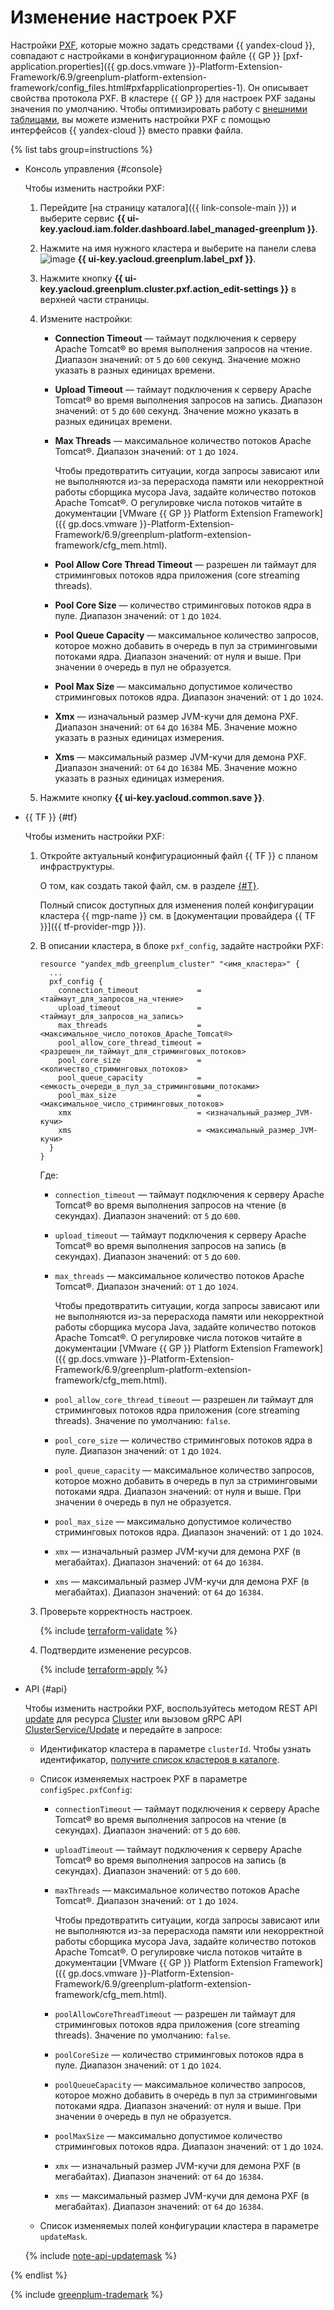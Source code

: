 # Изменение настроек PXF

Настройки [PXF](../external-tables.md), которые можно задать средствами {{ yandex-cloud }}, совпадают с настройками в конфигурационном файле {{ GP }} [pxf-application.properties]({{ gp.docs.vmware }}-Platform-Extension-Framework/6.9/greenplum-platform-extension-framework/config_files.html#pxfapplicationproperties-1). Он описывает свойства протокола PXF. В кластере {{ GP }} для настроек PXF заданы значения по умолчанию. Чтобы оптимизировать работу с [внешними таблицами](../../concepts/external-tables.md), вы можете изменить настройки PXF с помощью интерфейсов {{ yandex-cloud }} вместо правки файла.

{% list tabs group=instructions %}

* Консоль управления {#console}

    Чтобы изменить настройки PXF:

    1. Перейдите [на страницу каталога]({{ link-console-main }}) и выберите сервис **{{ ui-key.yacloud.iam.folder.dashboard.label_managed-greenplum }}**.
    1. Нажмите на имя нужного кластера и выберите на панели слева ![image](../../../_assets/console-icons/arrow-right-arrow-left.svg) **{{ ui-key.yacloud.greenplum.label_pxf }}**.
    1. Нажмите кнопку **{{ ui-key.yacloud.greenplum.cluster.pxf.action_edit-settings }}** в верхней части страницы.
    1. Измените настройки:

        * **Connection Timeout** — таймаут подключения к серверу Apache Tomcat® во время выполнения запросов на чтение. Диапазон значений: от `5` до `600` секунд. Значение можно указать в разных единицах времени.
        * **Upload Timeout** — таймаут подключения к серверу Apache Tomcat® во время выполнения запросов на запись. Диапазон значений: от `5` до `600` секунд. Значение можно указать в разных единицах времени.
        * **Max Threads** — максимальное количество потоков Apache Tomcat®. Диапазон значений: от `1` до `1024`.

            Чтобы предотвратить ситуации, когда запросы зависают или не выполняются из-за перерасхода памяти или некорректной работы сборщика мусора Java, задайте количество потоков Apache Tomcat®. О регулировке числа потоков читайте в документации [VMware {{ GP }} Platform Extension Framework]({{ gp.docs.vmware }}-Platform-Extension-Framework/6.9/greenplum-platform-extension-framework/cfg_mem.html).

        * **Pool Allow Core Thread Timeout** — разрешен ли таймаут для стриминговых потоков ядра приложения (core streaming threads).
        * **Pool Core Size** — количество стриминговых потоков ядра в пуле. Диапазон значений: от `1` до `1024`.
        * **Pool Queue Capacity** — максимальное количество запросов, которое можно добавить в очередь в пул за стриминговыми потоками ядра. Диапазон значений: от нуля и выше. При значении `0` очередь в пул не образуется.
        * **Pool Max Size** — максимально допустимое количество стриминговых потоков ядра. Диапазон значений: от `1` до `1024`.
        * **Xmx** — изначальный размер JVM-кучи для демона PXF. Диапазон значений: от `64` до `16384` МБ. Значение можно указать в разных единицах измерения.
        * **Xms** — максимальный размер JVM-кучи для демона PXF. Диапазон значений: от `64` до `16384` МБ. Значение можно указать в разных единицах измерения.

    1. Нажмите кнопку **{{ ui-key.yacloud.common.save }}**.

* {{ TF }} {#tf}

    Чтобы изменить настройки PXF:

    1. Откройте актуальный конфигурационный файл {{ TF }} с планом инфраструктуры.

        О том, как создать такой файл, см. в разделе [{#T}](../cluster-create.md).

        Полный список доступных для изменения полей конфигурации кластера {{ mgp-name }} см. в [документации провайдера {{ TF }}]({{ tf-provider-mgp }}).

    1. В описании кластера, в блоке `pxf_config`, задайте настройки PXF:

        ```hcl
        resource "yandex_mdb_greenplum_cluster" "<имя_кластера>" {
          ...
          pxf_config {
            connection_timeout             = <таймаут_для_запросов_на_чтение>
            upload_timeout                 = <таймаут_для_запросов_на_запись>
            max_threads                    = <максимальное_число_потоков_Apache_Tomcat®>
            pool_allow_core_thread_timeout = <разрешен_ли_таймаут_для_стриминговых_потоков>
            pool_core_size                 = <количество_стриминговых_потоков>
            pool_queue_capacity            = <емкость_очереди_в_пул_за_стриминговыми_потоками>
            pool_max_size                  = <максимальное_число_стриминговых_потоков>
            xmx                            = <изначальный_размер_JVM-кучи>
            xms                            = <максимальный_размер_JVM-кучи>
          }
        }
        ```

        Где:

        * `connection_timeout` — таймаут подключения к серверу Apache Tomcat® во время выполнения запросов на чтение (в секундах). Диапазон значений: от `5` до `600`.
        * `upload_timeout` — таймаут подключения к серверу Apache Tomcat® во время выполнения запросов на запись (в секундах). Диапазон значений: от `5` до `600`.
        * `max_threads` — максимальное количество потоков Apache Tomcat®. Диапазон значений: от `1` до `1024`.

            Чтобы предотвратить ситуации, когда запросы зависают или не выполняются из-за перерасхода памяти или некорректной работы сборщика мусора Java, задайте количество потоков Apache Tomcat®. О регулировке числа потоков читайте в документации [VMware {{ GP }} Platform Extension Framework]({{ gp.docs.vmware }}-Platform-Extension-Framework/6.9/greenplum-platform-extension-framework/cfg_mem.html).

        * `pool_allow_core_thread_timeout` — разрешен ли таймаут для стриминговых потоков ядра приложения (core streaming threads). Значение по умолчанию: `false`.
        * `pool_core_size` — количество стриминговых потоков ядра в пуле. Диапазон значений: от `1` до `1024`.
        * `pool_queue_capacity` — максимальное количество запросов, которое можно добавить в очередь в пул за стриминговыми потоками ядра. Диапазон значений: от нуля и выше. При значении `0` очередь в пул не образуется.
        * `pool_max_size` — максимально допустимое количество стриминговых потоков ядра. Диапазон значений: от `1` до `1024`.
        * `xmx` — изначальный размер JVM-кучи для демона PXF (в мегабайтах). Диапазон значений: от `64` до `16384`.
        * `xms` — максимальный размер JVM-кучи для демона PXF (в мегабайтах). Диапазон значений: от `64` до `16384`.

    1. Проверьте корректность настроек.

        {% include [terraform-validate](../../../_includes/mdb/terraform/validate.md) %}

    1. Подтвердите изменение ресурсов.

        {% include [terraform-apply](../../../_includes/mdb/terraform/apply.md) %}

* API {#api}

    Чтобы изменить настройки PXF, воспользуйтесь методом REST API [update](../../api-ref/Cluster/update.md) для ресурса [Cluster](../../api-ref/Cluster/index.md) или вызовом gRPC API [ClusterService/Update](../../api-ref/grpc/cluster_service.md#Update) и передайте в запросе:

    * Идентификатор кластера в параметре `clusterId`. Чтобы узнать идентификатор, [получите список кластеров в каталоге](../cluster-list.md#list-clusters).
    * Список изменяемых настроек PXF в параметре `configSpec.pxfConfig`:

        * `connectionTimeout` — таймаут подключения к серверу Apache Tomcat® во время выполнения запросов на чтение (в секундах). Диапазон значений: от `5` до `600`.
        * `uploadTimeout` — таймаут подключения к серверу Apache Tomcat® во время выполнения запросов на запись (в секундах). Диапазон значений: от `5` до `600`.
        * `maxThreads` — максимальное количество потоков Apache Tomcat®. Диапазон значений: от `1` до `1024`.

            Чтобы предотвратить ситуации, когда запросы зависают или не выполняются из-за перерасхода памяти или некорректной работы сборщика мусора Java, задайте количество потоков Apache Tomcat®. О регулировке числа потоков читайте в документации [VMware {{ GP }} Platform Extension Framework]({{ gp.docs.vmware }}-Platform-Extension-Framework/6.9/greenplum-platform-extension-framework/cfg_mem.html).

        * `poolAllowCoreThreadTimeout` — разрешен ли таймаут для стриминговых потоков ядра приложения (core streaming threads). Значение по умолчанию: `false`.
        * `poolCoreSize` — количество стриминговых потоков ядра в пуле. Диапазон значений: от `1` до `1024`.
        * `poolQueueCapacity` — максимальное количество запросов, которое можно добавить в очередь в пул за стриминговыми потоками ядра. Диапазон значений: от нуля и выше. При значении `0` очередь в пул не образуется.
        * `poolMaxSize` — максимально допустимое количество стриминговых потоков ядра. Диапазон значений: от `1` до `1024`.
        * `xmx` — изначальный размер JVM-кучи для демона PXF (в мегабайтах). Диапазон значений: от `64` до `16384`.
        * `xms` — максимальный размер JVM-кучи для демона PXF (в мегабайтах). Диапазон значений: от `64` до `16384`.

    * Список изменяемых полей конфигурации кластера в параметре `updateMask`.

    {% include [note-api-updatemask](../../../_includes/note-api-updatemask.md) %}

{% endlist %}

{% include [greenplum-trademark](../../../_includes/mdb/mgp/trademark.md) %}
